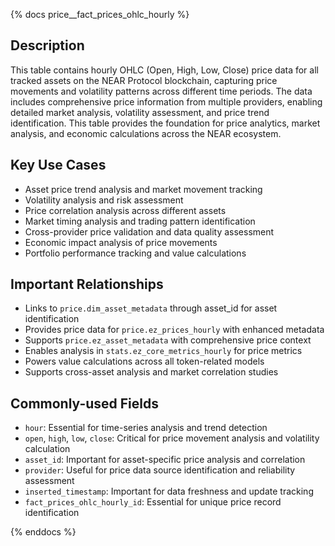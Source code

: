 {% docs price__fact_prices_ohlc_hourly %}

## Description
This table contains hourly OHLC (Open, High, Low, Close) price data for all tracked assets on the NEAR Protocol blockchain, capturing price movements and volatility patterns across different time periods. The data includes comprehensive price information from multiple providers, enabling detailed market analysis, volatility assessment, and price trend identification. This table provides the foundation for price analytics, market analysis, and economic calculations across the NEAR ecosystem.

## Key Use Cases
- Asset price trend analysis and market movement tracking
- Volatility analysis and risk assessment
- Price correlation analysis across different assets
- Market timing analysis and trading pattern identification
- Cross-provider price validation and data quality assessment
- Economic impact analysis of price movements
- Portfolio performance tracking and value calculations

## Important Relationships
- Links to `price.dim_asset_metadata` through asset_id for asset identification
- Provides price data for `price.ez_prices_hourly` with enhanced metadata
- Supports `price.ez_asset_metadata` with comprehensive price context
- Enables analysis in `stats.ez_core_metrics_hourly` for price metrics
- Powers value calculations across all token-related models
- Supports cross-asset analysis and market correlation studies

## Commonly-used Fields
- `hour`: Essential for time-series analysis and trend detection
- `open`, `high`, `low`, `close`: Critical for price movement analysis and volatility calculation
- `asset_id`: Important for asset-specific price analysis and correlation
- `provider`: Useful for price data source identification and reliability assessment
- `inserted_timestamp`: Important for data freshness and update tracking
- `fact_prices_ohlc_hourly_id`: Essential for unique price record identification

{% enddocs %} 